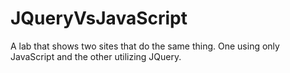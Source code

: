 # JQueryVsJavaScript
A lab that shows two sites that do the same thing. One using only JavaScript and the other utilizing JQuery. 
